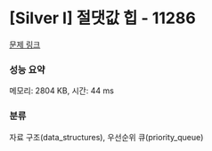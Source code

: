# [Silver I] 절댓값 힙 - 11286 

[문제 링크](https://www.acmicpc.net/problem/11286) 

### 성능 요약

메모리: 2804 KB, 시간: 44 ms

### 분류

자료 구조(data_structures), 우선순위 큐(priority_queue)

